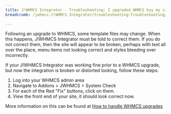 ```yaml
---
title: J!WHMCS Integrator - Troubleshooting: I upgraded WHMCS buy my site template looks distorted or broken
breadcrumb: /jwhmcs:J!WHMCS Integrator/troubleshooting:Troubleshooting/upgradesitebroken:I upgraded WHMCS buy my site template looks distorted or broken/
 
---
```


Following an upgrade to WHMCS, some template files may change.  When this happens, J!WHMCS Integrator must be told to correct them.  If you do not correct them, then the site will appear to be broken, perhaps with text all over the place, menu items not looking correct and styles bleeding over incorrectly.

If your J!WHMCS Integrator was working fine prior to a WHMCS upgrade, but now the integration is broken or distorted looking, follow these steps:

1. Log into your WHMCS admin area
2. Navigate to Addons > JWHMCS > System Check
3. For each of the Red "Fix" buttons, click on them.
4. View the front end of your site, it should look correct now.

More information on this can be found at [How to handle WHMCS upgrades](jwhmcs/howtoguides/whmcsupgrades.md)
